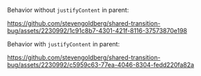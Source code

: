 Behavior without `justifyContent` in parent:

https://github.com/stevengoldberg/shared-transition-bug/assets/2230992/1c91c8b7-4301-421f-8116-37573870e198

Behavior with `justifyContent` in parent:

https://github.com/stevengoldberg/shared-transition-bug/assets/2230992/c5959c63-77ea-4046-8304-fedd220fa82a

